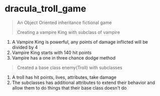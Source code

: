 # dracula_troll_game

> An Object Oriented inheritance fictional game 
> 
> Creating a vampire King with subclass of vampire
   1. A Vampire King is powerful, any points of damage inflicted will be divided by 4
   2. Vampire King starts with 140 hit points 
   3. Vampire has a one in three chance dodge method 
>
> Created a base class enemy(Troll) with subclasses 
   1. A troll has hit points, lives, attributes, take damage 
   2. The subclasses has additional attributes to extend their behavior and allow them to do things that their base class doesn't do
 
